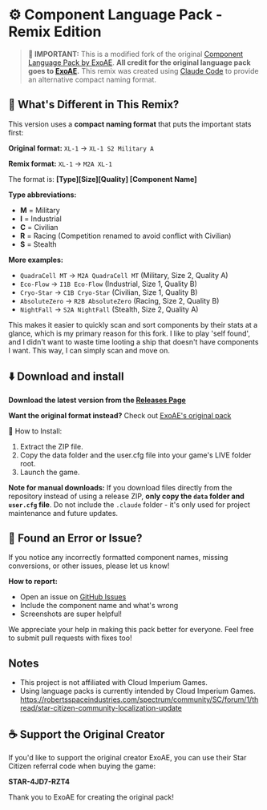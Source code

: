 # ⚙️ Component Language Pack - Remix Edition

> **📢 IMPORTANT:** This is a modified fork of the original [Component Language Pack by ExoAE](https://github.com/ExoAE/ScCompLangPack).
> **All credit for the original language pack goes to [ExoAE](https://github.com/ExoAE).**
> This remix was created using [Claude Code](https://claude.com/claude-code) to provide an alternative compact naming format.

## 🎯 What's Different in This Remix?

This version uses a **compact naming format** that puts the important stats first:

**Original format:**
`XL-1` → `XL-1 S2 Military A`

**Remix format:**
`XL-1` → `M2A XL-1`

The format is: **[Type][Size][Quality] [Component Name]**

**Type abbreviations:**
- **M** = Military
- **I** = Industrial
- **C** = Civilian
- **R** = Racing (Competition renamed to avoid conflict with Civilian)
- **S** = Stealth

**More examples:**
- `QuadraCell MT` → `M2A QuadraCell MT` (Military, Size 2, Quality A)
- `Eco-Flow` → `I1B Eco-Flow` (Industrial, Size 1, Quality B)
- `Cryo-Star` → `C1B Cryo-Star` (Civilian, Size 1, Quality B)
- `AbsoluteZero` → `R2B AbsoluteZero` (Racing, Size 2, Quality B)
- `NightFall` → `S2A NightFall` (Stealth, Size 2, Quality A)

This makes it easier to quickly scan and sort components by their stats at a glance, which is my primary reason for this fork. I like to play 'self found', and I didn't want to waste time looting a ship that doesn't have components I want. This way, I can simply scan and move on.

## ⬇️ Download and install

**Download the latest version from the [Releases Page](https://github.com/joeydee1986/ScCompLangPackRemix/releases)**

**Want the original format instead?** Check out [ExoAE's original pack](https://github.com/ExoAE/ScCompLangPack)

🔧 How to Install:

1. Extract the ZIP file.
2. Copy the data folder and the user.cfg file into your game's LIVE folder root.
3. Launch the game.

**Note for manual downloads:** If you download files directly from the repository instead of using a release ZIP, **only copy the `data` folder and `user.cfg` file**. Do not include the `.claude` folder - it's only used for project maintenance and future updates.

## 🚧 Found an Error or Issue?

If you notice any incorrectly formatted component names, missing conversions, or other issues, please let us know!

**How to report:**
- Open an issue on [GitHub Issues](https://github.com/joeydee1986/ScCompLangPackRemix/issues)
- Include the component name and what's wrong
- Screenshots are super helpful!

We appreciate your help in making this pack better for everyone. Feel free to submit pull requests with fixes too!

## Notes

- This project is not affiliated with Cloud Imperium Games.
- Using language packs is currently intended by Cloud Imperium Games. 
https://robertsspaceindustries.com/spectrum/community/SC/forum/1/thread/star-citizen-community-localization-update

## ☕ Support the Original Creator

If you'd like to support the original creator ExoAE, you can use their Star Citizen referral code when buying the game:

**STAR-4JD7-RZT4**

Thank you to ExoAE for creating the original pack!
